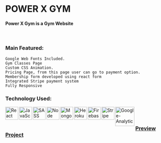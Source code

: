 # POWER X GYM
#### Power X Gym is a Gym Website

<br />

### Main Featured:
    Google Web Fonts Included.
    Gym Classes Page
    Custom CSS Animation.
    Pricing Page, from this page user can go to payment option.
    Membership form developed using react form
    Integrated Stripe payment system
    Fully Responsive

### Technology Used:
<img align="left" src="https://icongr.am/devicon/react-original-wordmark.svg?size=120&color=currentColor" alt="React" width="40" height="40"/> 
<img align="left" src="https://icongr.am/devicon/javascript-original.svg?size=122&color=currentColor" alt="JavaScript" width="40" height="40"/> 
<img align="left" src="https://icongr.am/devicon/sass-original.svg?size=122&color=currentColor" alt="SASS" width="40" height="40"/> 
<img align="left" src="https://icongr.am/devicon/nodejs-original.svg?size=120&color=currentColor" alt="Node" width="40" height="40"/> 
<img align="left" src="https://icongr.am/devicon/mongodb-original-wordmark.svg?size=122&color=currentColor" alt="MongoDB" width="40" height="40"/> 
<img align="left" src="https://icongr.am/devicon/heroku-original-wordmark.svg?size=128&color=currentColor" alt="Heroku" width="40" height="40"/> 
<img align="left" src="https://img.icons8.com/color/48/000000/google-firebase-console.png" alt="Firebase" width="40" height="40"/> 
<img align="left" src="https://img.icons8.com/fluent/50/000000/stripe.png" alt="Stripe" width="40" height="40"/>
<img align="left" src="https://cdn.buttercms.com/TioTuqhuQQugMujvl1xj" alt="Google-Analytics" width="60" height="60"/> 
<br />
<br/>

### [Preview Project](https://power-x-gym-468fb.web.app/)